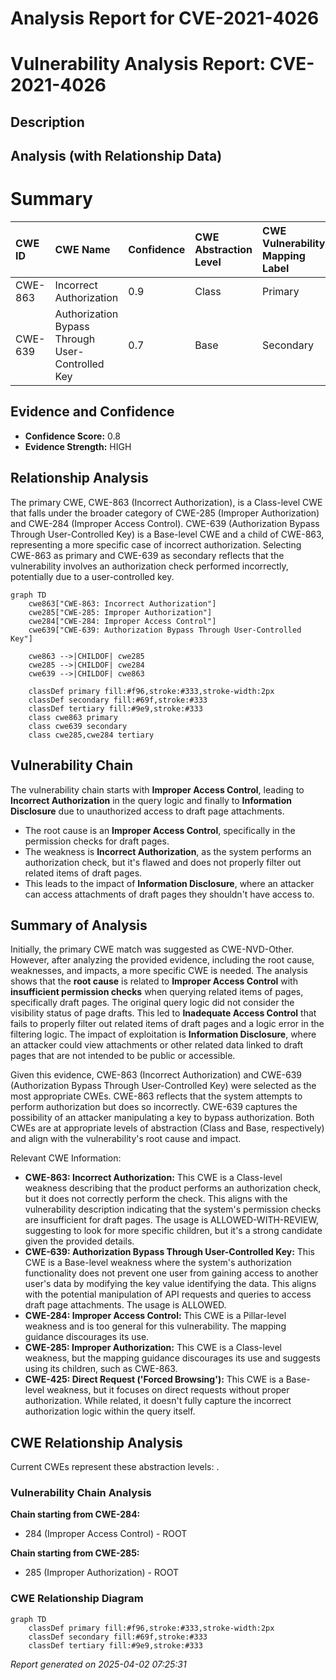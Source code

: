 # Analysis Report for CVE-2021-4026

# Vulnerability Analysis Report: CVE-2021-4026

## Description



## Analysis (with Relationship Data)

# Summary
| CWE ID  | CWE Name                                          | Confidence | CWE Abstraction Level | CWE Vulnerability Mapping Label | CWE-Vulnerability Mapping Notes |
| :------- | :------------------------------------------------ | :--------- | :---------------------- | :------------------------------ | :------------------------------ |
| CWE-863  | Incorrect Authorization                           | 0.9        | Class                   | Primary                         | Allowed-with-Review           |
| CWE-639  | Authorization Bypass Through User-Controlled Key | 0.7        | Base                    | Secondary                       | Allowed                       |

## Evidence and Confidence

*   **Confidence Score:** 0.8
*   **Evidence Strength:** HIGH

## Relationship Analysis
The primary CWE, CWE-863 (Incorrect Authorization), is a Class-level CWE that falls under the broader category of CWE-285 (Improper Authorization) and CWE-284 (Improper Access Control). CWE-639 (Authorization Bypass Through User-Controlled Key) is a Base-level CWE and a child of CWE-863, representing a more specific case of incorrect authorization. Selecting CWE-863 as primary and CWE-639 as secondary reflects that the vulnerability involves an authorization check performed incorrectly, potentially due to a user-controlled key.

```mermaid
graph TD
    cwe863["CWE-863: Incorrect Authorization"]
    cwe285["CWE-285: Improper Authorization"]
    cwe284["CWE-284: Improper Access Control"]
    cwe639["CWE-639: Authorization Bypass Through User-Controlled Key"]

    cwe863 -->|CHILDOF| cwe285
    cwe285 -->|CHILDOF| cwe284
    cwe639 -->|CHILDOF| cwe863

    classDef primary fill:#f96,stroke:#333,stroke-width:2px
    classDef secondary fill:#69f,stroke:#333
    classDef tertiary fill:#9e9,stroke:#333
    class cwe863 primary
    class cwe639 secondary
    class cwe285,cwe284 tertiary
```

## Vulnerability Chain
The vulnerability chain starts with **Improper Access Control**, leading to **Incorrect Authorization** in the query logic and finally to **Information Disclosure** due to unauthorized access to draft page attachments.
- The root cause is an **Improper Access Control**, specifically in the permission checks for draft pages.
- The weakness is **Incorrect Authorization**, as the system performs an authorization check, but it's flawed and does not properly filter out related items of draft pages.
- This leads to the impact of **Information Disclosure**, where an attacker can access attachments of draft pages they shouldn't have access to.

## Summary of Analysis
Initially, the primary CWE match was suggested as CWE-NVD-Other. However, after analyzing the provided evidence, including the root cause, weaknesses, and impacts, a more specific CWE is needed. The analysis shows that the **root cause** is related to **Improper Access Control** with **insufficient permission checks** when querying related items of pages, specifically draft pages. The original query logic did not consider the visibility status of page drafts. This led to **Inadequate Access Control** that fails to properly filter out related items of draft pages and a logic error in the filtering logic. The impact of exploitation is **Information Disclosure**, where an attacker could view attachments or other related data linked to draft pages that are not intended to be public or accessible.

Given this evidence, CWE-863 (Incorrect Authorization) and CWE-639 (Authorization Bypass Through User-Controlled Key) were selected as the most appropriate CWEs. CWE-863 reflects that the system attempts to perform authorization but does so incorrectly. CWE-639 captures the possibility of an attacker manipulating a key to bypass authorization. Both CWEs are at appropriate levels of abstraction (Class and Base, respectively) and align with the vulnerability's root cause and impact.

Relevant CWE Information:

*   **CWE-863: Incorrect Authorization:** This CWE is a Class-level weakness describing that the product performs an authorization check, but it does not correctly perform the check. This aligns with the vulnerability description indicating that the system's permission checks are insufficient for draft pages. The usage is ALLOWED-WITH-REVIEW, suggesting to look for more specific children, but it's a strong candidate given the provided details.
*   **CWE-639: Authorization Bypass Through User-Controlled Key:** This CWE is a Base-level weakness where the system's authorization functionality does not prevent one user from gaining access to another user's data by modifying the key value identifying the data. This aligns with the potential manipulation of API requests and queries to access draft page attachments. The usage is ALLOWED.
*   **CWE-284: Improper Access Control:** This CWE is a Pillar-level weakness and is too general for this vulnerability. The mapping guidance discourages its use.
*   **CWE-285: Improper Authorization:** This CWE is a Class-level weakness, but the mapping guidance discourages its use and suggests using its children, such as CWE-863.
*   **CWE-425: Direct Request ('Forced Browsing'):** This CWE is a Base-level weakness, but it focuses on direct requests without proper authorization. While related, it doesn't fully capture the incorrect authorization logic within the query itself.


## CWE Relationship Analysis

Current CWEs represent these abstraction levels: .


### Vulnerability Chain Analysis

**Chain starting from CWE-284:**
- 284 (Improper Access Control) - ROOT


**Chain starting from CWE-285:**
- 285 (Improper Authorization) - ROOT



### CWE Relationship Diagram

```mermaid
graph TD
    classDef primary fill:#f96,stroke:#333,stroke-width:2px
    classDef secondary fill:#69f,stroke:#333
    classDef tertiary fill:#9e9,stroke:#333
```



*Report generated on 2025-04-02 07:25:31*
